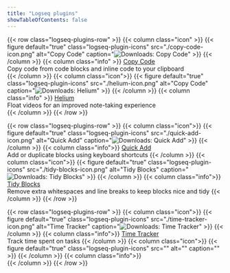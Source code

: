 ```yaml
---
title: "Logseq plugins"
showTableOfContents: false
---
```

{{< row class="logseq-plugins-row" >}}
    {{< column class="icon" >}}
        {{< figure default="true" class="logseq-plugin-icons" src="./copy-code-icon.png" alt="Copy Code" caption="![Downloads: Copy Code](https://img.shields.io/github/downloads/vyleung/logseq-copy-code-plugin/total?color=%2353BA65)" >}}
    {{< /column >}}
    {{< column class="info" >}}
        <a class="external-link" href="https://github.com/vyleung/logseq-copy-code-plugin">Copy Code</a>
        <br>
        Copy code from code blocks and inline code to your clipboard      
    {{< /column >}}
    {{< column class="icon">}}
        {{< figure default="true" class="logseq-plugin-icons" src="./helium-icon.png" alt="Copy Code" caption="![Downloads: Helium](https://img.shields.io/github/downloads/vyleung/logseq-helium-plugin/total?color=%23D22F27)" >}}
    {{< /column >}}
    {{< column class="info" >}}
        <a class="external-link" href="https://github.com/vyleung/logseq-helium-plugin">Helium</a>
        <br>
        Float videos for an improved note-taking experience     
    {{< /column >}}
{{< /row >}}

{{< row class="logseq-plugins-row" >}}
    {{< column class="icon">}}
        {{< figure default="true" class="logseq-plugin-icons" src="./quick-add-icon.png" alt="Quick Add" caption="![Downloads: Quick Add](https://img.shields.io/github/downloads/vyleung/logseq-quick-add-plugin/total?color=%23E91E63)" >}}
    {{< /column >}}
    {{< column class="info">}}
        <a class="external-link" href="https://github.com/vyleung/logseq-quick-add-plugin">Quick Add</a>
        <br>
        Add or duplicate blocks using keyboard shortcuts
    {{< /column >}}
    {{< column class="icon">}}
        {{< figure default="true" class="logseq-plugin-icons" src="./tidy-blocks-icon.png" alt="Tidy Blocks" caption="![Downloads: Tidy Blocks](https://img.shields.io/github/downloads/vyleung/logseq-tidy-blocks-plugin/total?color=%23EBAF02)" >}}
    {{< /column >}}
    {{< column class="info">}}
        <a class="external-link" href="https://github.com/vyleung/logseq-tidy-blocks-plugin">Tidy Blocks</a>
        <br>
        Remove extra whitespaces and line breaks to keep blocks nice and tidy 
    {{< /column >}}
{{< /row >}}

{{< row class="logseq-plugins-row" >}}
    {{< column class="icon">}}
        {{< figure default="true" class="logseq-plugin-icons" src="./time-tracker-icon.png" alt="Time Tracker" caption="![Downloads: Time Tracker](https://img.shields.io/github/downloads/vyleung/logseq-time-tracker-plugin/total?color=%237CC1D4)" >}}
    {{< /column >}}
    {{< column class="info">}}
        <a class="external-link" href="https://github.com/vyleung/logseq-time-tracker-plugin">Time Tracker</a>
        <br>
        Track time spent on tasks
    {{< /column >}}
    {{< column class="icon">}}
        {{< figure default="true" class="logseq-plugin-icons" src="" alt="" caption="" >}}
    {{< /column >}}
    {{< column class="info">}} 
        <!-- <a class="external-link" href=""></a> -->
        <br>
    {{< /column >}}
{{< /row >}}